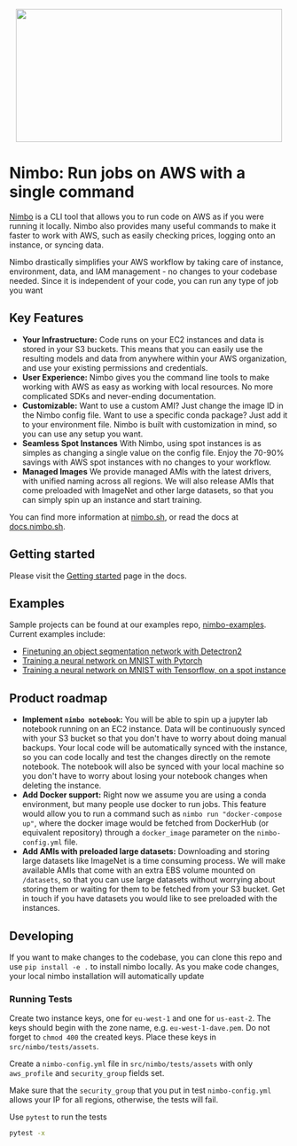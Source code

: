 
<p align="center">
  <img src="https://user-images.githubusercontent.com/6595222/115258675-1bf98300-a129-11eb-8ea1-24cdc67d81e8.png" width="480" height="240">
</p>

# Nimbo: Run jobs on AWS with a single command

[Nimbo](https://nimbo.sh) is a CLI tool that allows you to run code on AWS as if you were running it locally. Nimbo also provides many useful commands to make it faster to work with AWS, such as easily checking prices, logging onto an instance, or syncing data.

Nimbo drastically simplifies your AWS workflow by taking care of instance, environment, data, and IAM management - no changes to your codebase needed. Since it is independent of your code, you can run any type of job you want

## Key Features
- **Your Infrastructure:**
Code runs on your EC2 instances and data is stored in your S3 buckets. This means that you can easily use the resulting models and data from anywhere within your AWS organization, and use your existing permissions and credentials.
- **User Experience:**
Nimbo gives you the command line tools to make working with AWS as easy as working with local resources. No more complicated SDKs and never-ending documentation.
- **Customizable:**
Want to use a custom AMI? Just change the image ID in the Nimbo config file. Want to use a specific conda package? Just add it to your environment file. Nimbo is built with customization in mind, so you can use any setup you want.
- **Seamless Spot Instances**
With Nimbo, using spot instances is as simples as changing a single value on the config file. Enjoy the 70-90% savings with AWS spot instances with no changes to your workflow.
- **Managed Images**
We provide managed AMIs with the latest drivers, with unified naming across all regions. We will also release AMIs that come preloaded with ImageNet and other large datasets, so that you can simply spin up an instance and start training.

You can find more information at [nimbo.sh](https://nimbo.sh), or read the docs at [docs.nimbo.sh](https://docs.nimbo.sh).

## Getting started
Please visit the [Getting started](https://docs.nimbo.sh/getting-started) page in the docs.


## Examples
Sample projects can be found at our examples repo, [nimbo-examples](https://github.com/nimbo-sh/nimbo-examples).
Current examples include:
- [Finetuning an object segmentation network with Detectron2](https://github.com/nimbo-sh/nimbo-examples/tree/main/detectron)
- [Training a neural network on MNIST with Pytorch](https://github.com/nimbo-sh/nimbo-examples/tree/main/pytorch-mnist)
- [Training a neural network on MNIST with Tensorflow, on a spot instance](https://github.com/nimbo-sh/nimbo-examples/tree/main/tensorflow-mnist)

## Product roadmap
- **Implement `nimbo notebook`:** You will be able to spin up a jupyter lab notebook running on an EC2 instance. Data will be continuously synced with your S3 bucket so that you don't have to worry about doing manual backups. Your local code will be automatically synced with the instance, so you can code locally and test the changes directly on the remote notebook. The notebook will also be synced with your local machine so you don't have to worry about losing your notebook changes when deleting the instance.
- **Add Docker support:** Right now we assume you are using a conda environment, but many people use docker to run jobs. This feature would allow you to run a command such as `nimbo run "docker-compose up"`, where the docker image would be fetched from DockerHub (or equivalent repository) through a `docker_image` parameter on the `nimbo-config.yml` file.
- **Add AMIs with preloaded large datasets:** Downloading and storing large datasets like ImageNet is a time consuming process. We will make available AMIs that come with an extra EBS volume mounted on `/datasets`, so that you can use large datasets without worrying about storing them or waiting for them to be fetched from your S3 bucket. Get in touch if you have datasets you would like to see preloaded with the instances. 



## Developing
If you want to make changes to the codebase, you can clone this repo and use `pip install -e .` to install nimbo locally. As you make code changes, your local
nimbo installation will automatically update

### Running Tests

Create two instance keys, one for `eu-west-1` and one for `us-east-2`. The keys should
begin with the zone name, e.g. `eu-west-1-dave.pem`. Do not forget to `chmod 400` the
created keys. Place these keys in `src/nimbo/tests/assets`. 

Create a `nimbo-config.yml` file in `src/nimbo/tests/assets` with only `aws_profile`
and `security_group` fields set.

Make sure that the `security_group` that you put in test `nimbo-config.yml` allows
your IP for all regions, otherwise, the tests will fail.

Use `pytest` to run the tests
```bash
pytest -x
```
